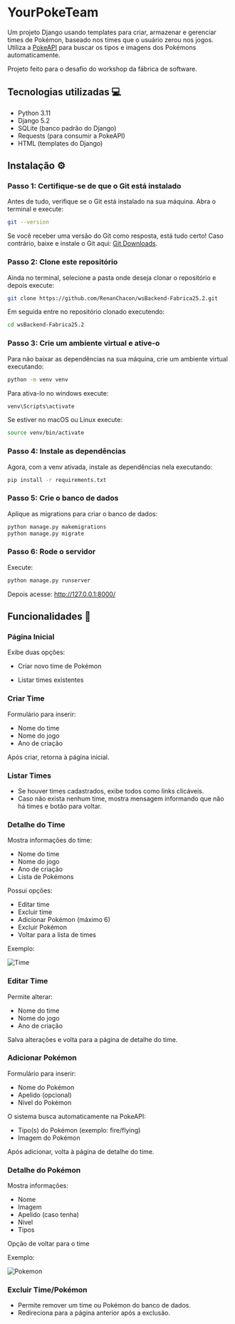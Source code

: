 # YourPokeTeam

Um projeto Django usando templates para criar, armazenar e gerenciar times de Pokémon, baseado nos times que o usuário zerou nos jogos. Utiliza a [PokeAPI](https://pokeapi.co/) para buscar os tipos e imagens dos Pokémons automaticamente.

Projeto feito para o desafio do workshop da fábrica de software.

## Tecnologias utilizadas 💻

- Python 3.11
- Django 5.2
- SQLite (banco padrão do Django)
- Requests (para consumir a PokeAPI)
- HTML (templates do Django)

## Instalação ⚙️

### Passo 1: Certifique-se de que o Git está instalado 

Antes de tudo, verifique se o Git está instalado na sua máquina. Abra o terminal e execute:

```bash
git --version
```

Se você receber uma versão do Git como resposta, está tudo certo! Caso contrário, baixe e instale o Git aqui: [Git Downloads](https://git-scm.com/downloads).

### Passo 2: Clone este repositório 

Ainda no terminal, selecione a pasta onde deseja clonar o repositório e depois execute:

```bash
git clone https://github.com/RenanChacon/wsBackend-Fabrica25.2.git
```

Em seguida entre no repositório clonado executendo:

```bash
cd wsBackend-Fabrica25.2
```

### Passo 3: Crie um ambiente virtual e ative-o

Para não baixar as dependências na sua máquina, crie um ambiente virtual executando:

```bash
python -m venv venv
```

Para ativa-lo no windows execute:

```bash
venv\Scripts\activate
```
Se estiver no macOS ou Linux execute:

```bash
source venv/bin/activate
```

### Passo 4: Instale as dependências

Agora, com a venv ativada, instale as dependências nela executando:

```bash
pip install -r requirements.txt
```

### Passo 5: Crie o banco de dados

Aplique as migrations para criar o banco de dados:

```bash
python manage.py makemigrations
python manage.py migrate
```

### Passo 6: Rode o servidor

Execute:

```bash
python manage.py runserver
```

Depois acesse: http://127.0.0.1:8000/


## Funcionalidades 📝

### Página Inicial

Exibe duas opções:

- Criar novo time de Pokémon

- Listar times existentes

### Criar Time

Formulário para inserir:

- Nome do time
- Nome do jogo
- Ano de criação

Após criar, retorna à página inicial.

### Listar Times

- Se houver times cadastrados, exibe todos como links clicáveis.
- Caso não exista nenhum time, mostra mensagem informando que não há times e botão para voltar.

### Detalhe do Time

Mostra informações do time:

- Nome do time
- Nome do jogo
- Ano de criação
- Lista de Pokémons

Possui opções:

- Editar time
- Excluir time
- Adicionar Pokémon (máximo 6)
- Excluir Pokémon
- Voltar para a lista de times

Exemplo:

![Time](imagens_exemplo/exibindo_time.png)

### Editar Time

Permite alterar:

- Nome do time
- Nome do jogo
- Ano de criação

Salva alterações e volta para a página de detalhe do time.

### Adicionar Pokémon

Formulário para inserir:

- Nome do Pokémon
- Apelido (opcional)
- Nível do Pokémon

O sistema busca automaticamente na PokeAPI:

- Tipo(s) do Pokémon (exemplo: fire/flying)
- Imagem do Pokémon

Após adicionar, volta à página de detalhe do time.

### Detalhe do Pokémon

Mostra informações:

- Nome
- Imagem
- Apelido (caso tenha)
- Nível
- Tipos

Opção de voltar para o time

Exemplo:

![Pokemon](imagens_exemplo/exibindo_pokemon.png)


### Excluir Time/Pokémon

- Permite remover um time ou Pokémon do banco de dados.
- Redireciona para a página anterior após a exclusão.